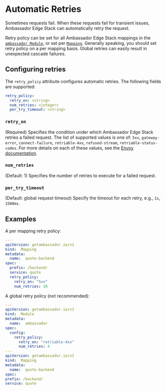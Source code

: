 # Automatic Retries

Sometimes requests fail. When these requests fail for transient issues, Ambassador Edge Stack can automatically retry the request.

Retry policy can be set for all Ambassador Edge Stack mappings in the [`ambassador Module`](../core/ambassador), or set per [`Mapping`](../mappings#configuring-mappings). Generally speaking, you should set retry policy on a per mapping basis. Global retries can easily result in unexpected cascade failures.

## Configuring retries

The `retry_policy` attribute configures automatic retries. The following fields are supported:
```yaml
retry_policy:
  retry_on: <string>
  num_retries: <integer>
  per_try_timeout: <string>
```

### `retry_on`
(Required) Specifies the condition under which Ambassador Edge Stack retries a failed request. The list of supported values is one of: `5xx`, `gateway-error`, `connect-failure`, `retriable-4xx`, `refused-stream`, `retriable-status-codes`. For more details on each of these values, see the [Envoy documentation](https://www.envoyproxy.io/docs/envoy/v1.9.0/configuration/http_filters/router_filter#x-envoy-retry-on).

### `num_retries`
(Default: 1) Specifies the number of retries to execute for a failed request.

### `per_try_timeout`
(Default: global request timeout) Specify the timeout for each retry, e.g., `1s`, `1500ms`.


## Examples

A per mapping retry policy:

```yaml
---
apiVersion: getambassador.io/v1
kind:  Mapping
metadata:
  name:  quote-backend
spec:
  prefix: /backend/
  service: quote
  retry_policy:
    retry_on: "5xx"
    num_retries: 10
```

A global retry policy (not recommended):

```yaml
---
apiVersion: getambassador.io/v1
kind:  Module
metadata:
  name:  ambassador
spec:
  config:
    retry_policy:
      retry_on: "retriable-4xx"
      num_retries: 4
---
apiVersion: getambassador.io/v1
kind:  Mapping
metadata:
  name:  quote-backend
spec:
prefix: /backend/
service: quote
```

